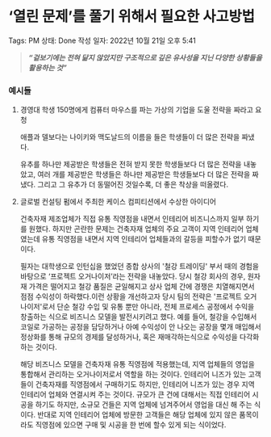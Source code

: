 # ‘열린 문제’를 풀기 위해서 필요한 사고방법

Tags: PM
상태: Done
작성 일자: 2022년 10월 21일 오후 5:41

> ***“겉보기에는 전혀 닮지 않았지만 구조적으로 깊은 유사성을 지닌 다양한 상황들을 활용하는 것”***
> 

### 예시들

1. 경영대 학생 150명에게 컴퓨터 마우스를 파는 가상의 기업을 도울 전략을 짜라고 요청
    
    애플과 델보다는 나이키와 맥도날드의 이름을 들은 학생들이 더 많은 전략을 짜냈다.
    
    유추를 하나만 제공받은 학생들은 전혀 받지 못한 학생들보다 더 많은 전략을 내놓았고, 여러 개를 제공받은 학생들은 하나만 제공받은 학생들보다 더 많은 전략을 짜냈다. 그리고 그 유추가 더 동떨어진 것일수록, 더 좋은 착상을 떠올렸다.
    
2. 글로벌 컨설팅 펌에서 주최한 케이스 컴피티션에서 수상한 아이디어
    
    건축자재 제조업체가 직접 유통 직영점을 내면서 인테리어 비즈니스까지 일부 하기를 원했다. 하지만 곤란한 문제는 건축자재 업체의 주요 고객이 지역 인테리어 업체였는데 유통 직영점을 내면서 지역 인테리어 업체들과의 갈등을 피할수가 없기 때문이다.
    
    필자는 대학생으로 인턴십을 했었던 종합 상사의 '철강 트레이딩' 부서 때의 경험을 바탕으로 ‘프로젝트 오거나이저’라는 전략을 내놓았다. 당시 철강 회사의 경우, 원자재 가격은 떨어지고 철강 품질은 균일해지고 상사 업체 간에 경쟁은 치열해지면서 점점 수익성이 하락했다.이런 상황을 개선하고자 당시 팀의 전략은 '프로젝트 오거나이저'로서 단순 철강 수입 및 유통 뿐만 아니라, 전체 프로세스 공정에서 수익을 창출하는 식으로 비즈니스 모델을 발전시키려고 했다. 예를 들어, 철강을 수입해서 코일로 가공하는 공정을 담당하거나 아예 수익성이 안 나오는 공장을 몇개 매입해서 정상화를 통해 규모의 경제를 달성하거나, 혹은 재매각하는식으로 수익성을 다각화하는 것이다.
    
    해당 비즈니스 모델을 건축자재 유통 직영점에 적용했는데, 지역 업체들의 영업을 통합해서 관리하는 오거나이저로서 역할을 하는 것이다. 인테리어 니즈가 있는 고객들이 건축자재를 직영점에서 구매하기도 하지만, 인테리어 니즈가 있는 경우 지역 인테리어 업체와 연결시켜 주는 것이다. 규모가 큰 건에 대해서는 직접 인테리어 시공을 하기도 하지만, 소규모 건들은 지역 업체에 넘겨주어서 영업을 대신 해 주는 식이다. 반대로 지역 인테리어 업체에 방문한 고객들은 해당 업체에 있지 않은 품목이라도 직영점에 있으면 구매 및 시공을 한 번에 할수 있게 되는 식이었다.